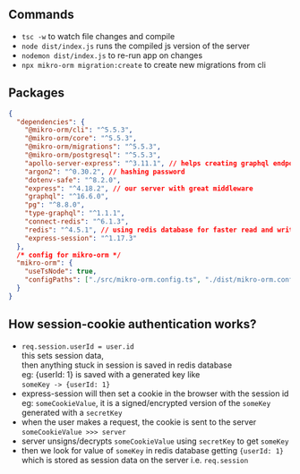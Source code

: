 ## Commands

- `tsc -w` to watch file changes and compile
- `node dist/index.js` runs the compiled js version of the server
- `nodemon dist/index.js` to re-run app on changes
- `npx mikro-orm migration:create` to create new migrations from cli

## Packages

```json
{
  "dependencies": {
    "@mikro-orm/cli": "^5.5.3",
    "@mikro-orm/core": "^5.5.3",
    "@mikro-orm/migrations": "^5.5.3",
    "@mikro-orm/postgresql": "^5.5.3",
    "apollo-server-express": "^3.11.1", // helps creating graphql endpoints easily
    "argon2": "^0.30.2", // hashing password
    "dotenv-safe": "^8.2.0",
    "express": "^4.18.2", // our server with great middleware
    "graphql": "^16.6.0",
    "pg": "^8.8.0",
    "type-graphql": "^1.1.1",
    "connect-redis": "^6.1.3",
    "redis": "^4.5.1", // using redis database for faster read and write of session data
    "express-session": "^1.17.3"
  },
  /* config for mikro-orm */
  "mikro-orm": {
    "useTsNode": true,
    "configPaths": ["./src/mikro-orm.config.ts", "./dist/mikro-orm.config.js"]
  }
}
```

## How session-cookie authentication works?

- `req.session.userId = user.id`  
   this sets session data,  
   then anything stuck in session is saved in redis database  
   eg: {userId: 1} is saved with a generated key like  
  `someKey -> {userId: 1}`
- express-session will then set a cookie in the browser with the session id  
  eg: `someCookieValue`, it is a signed/encrypted version of the `someKey` generated with a `secretKey`
- when the user makes a request, the cookie is sent to the server
  `someCookieValue >>> server`
- server unsigns/decrypts `someCookieValue` using `secretKey` to get `someKey`
- then we look for value of `someKey` in redis database getting `{userId: 1}` which is stored as session data on the server i.e. `req.session`
